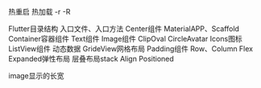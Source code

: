 热重启 热加载 -r  -R

Flutter目录结构
入口文件、入口方法
Center组件
MaterialAPP、Scaffold
Container容器组件
Text组件
Image组件 ClipOval CircleAvatar
Icons图标
ListView组件 动态数据
GrideView网格布局
Padding组件
Row、Column
Flex Expanded弹性布局
层叠布局stack Align Positioned



image显示的长宽
